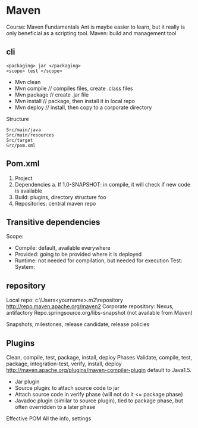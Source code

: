 Maven
======

Course: Maven Fundamentals
Ant is maybe easier to learn, but it really is only beneficial as a scripting tool.
Maven: build and management tool
 
 
## cli
```shell script
<packaging> jar </packaging>
<scope> test </scope>
```

- Mvn clean
- Mvn compile	// compiles files, create .class files
- Mvn package    // create .jar file
- Mvn install 	// package, then install it in local repo
- Mvn deploy	// install, then copy to a corporate directory

Structure

    Src/main/java
    Src/main/resources
    Src/target
    Src/pom.xml

## Pom.xml
1.	Project
2.	Dependencies
a.	If 1.0-SNAPSHOT: in compile, it will check if new code is available
3.	Build: plugins, directory structure
<finalName> foo </finalName>
4.	Repositories: central maven repo

## Transitive dependencies
Scope: 
- Compile: default, available everywhere
- Provided: going to be provided where it is deployed
- Runtime: not needed for compilation, but needed for execution
Test:
System: 

## repository
Local repo: c:\Users\<yourname>\.m2\repository
http://repo.maven.apache.org/maven2
Corporate repository: Nexus, antifactory
Repo.springsource.org/libs-snapshot  (not available from Maven)
 

Snapshots, milestones, release candidate, release policies

## Plugins
Clean, compile, test, package, install, deploy
Phases
	Validate, compile, test, package, integration-test, verify, install, deploy
http://maven.apache.org/plugins/maven-compiler-plugin
default to Java1.5.
 

- Jar plugin
- Source plugin: to attach source code to jar
- Attach source code in verify phase (will not do it <= package phase)
- Javadoc plugin (similar to source plugin), tied to package phase, but often overridden to a later phase
 

Effective POM
All the info, settings

